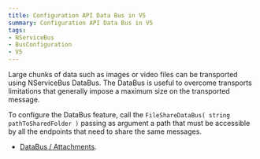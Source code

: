 ```yaml
---
title: Configuration API Data Bus in V5
summary: Configuration API Data Bus in V5
tags:
- NServiceBus
- BusConfiguration
- V5
---
```


Large chunks of data such as images or video files can be transported using NServiceBus DataBus. The DataBus is useful to overcome transports limitations that generally impose a maximum size on the transported message.

To configure the DataBus feature, call the `FileShareDataBus( string pathToSharedFolder )` passing as argument a path that must be accessible by all the endpoints that need to share the same messages.

* [DataBus / Attachments](/nservicebus/attachments-databus-sample).